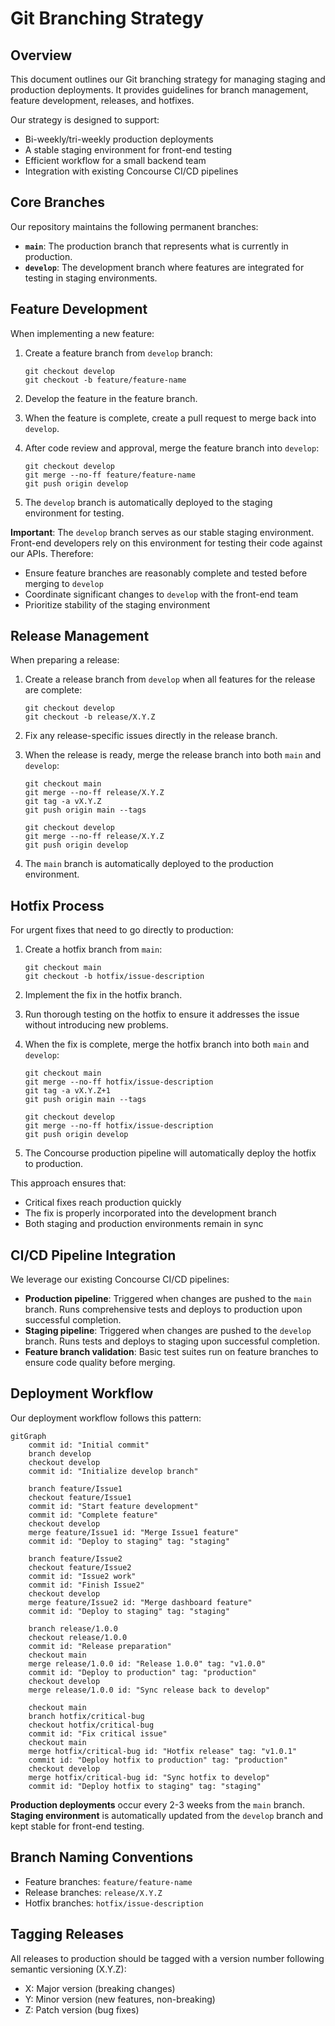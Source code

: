 # Git Branching Strategy

## Overview

This document outlines our Git branching strategy for managing staging and production deployments. It provides guidelines for branch management, feature development, releases, and hotfixes.

Our strategy is designed to support:
- Bi-weekly/tri-weekly production deployments
- A stable staging environment for front-end testing
- Efficient workflow for a small backend team 
- Integration with existing Concourse CI/CD pipelines

## Core Branches

Our repository maintains the following permanent branches:

- **`main`**: The production branch that represents what is currently in production.
- **`develop`**: The development branch where features are integrated for testing in staging environments.

## Feature Development

When implementing a new feature:

1. Create a feature branch from `develop` branch:
   ```
   git checkout develop
   git checkout -b feature/feature-name
   ```

2. Develop the feature in the feature branch.

3. When the feature is complete, create a pull request to merge back into `develop`.

4. After code review and approval, merge the feature branch into `develop`:
   ```
   git checkout develop
   git merge --no-ff feature/feature-name
   git push origin develop
   ```

5. The `develop` branch is automatically deployed to the staging environment for testing.

**Important**: The `develop` branch serves as our stable staging environment. Front-end developers rely on this environment for testing their code against our APIs. Therefore:
- Ensure feature branches are reasonably complete and tested before merging to `develop`
- Coordinate significant changes to `develop` with the front-end team
- Prioritize stability of the staging environment

## Release Management

When preparing a release:

1. Create a release branch from `develop` when all features for the release are complete:
   ```
   git checkout develop
   git checkout -b release/X.Y.Z
   ```

2. Fix any release-specific issues directly in the release branch.

3. When the release is ready, merge the release branch into both `main` and `develop`:
   ```
   git checkout main
   git merge --no-ff release/X.Y.Z
   git tag -a vX.Y.Z
   git push origin main --tags
   
   git checkout develop
   git merge --no-ff release/X.Y.Z
   git push origin develop
   ```

4. The `main` branch is automatically deployed to the production environment.

## Hotfix Process

For urgent fixes that need to go directly to production:

1. Create a hotfix branch from `main`:
   ```
   git checkout main
   git checkout -b hotfix/issue-description
   ```

2. Implement the fix in the hotfix branch.

3. Run thorough testing on the hotfix to ensure it addresses the issue without introducing new problems.

4. When the fix is complete, merge the hotfix branch into both `main` and `develop`:
   ```
   git checkout main
   git merge --no-ff hotfix/issue-description
   git tag -a vX.Y.Z+1
   git push origin main --tags
   
   git checkout develop
   git merge --no-ff hotfix/issue-description
   git push origin develop
   ```

5. The Concourse production pipeline will automatically deploy the hotfix to production.

This approach ensures that:
- Critical fixes reach production quickly
- The fix is properly incorporated into the development branch
- Both staging and production environments remain in sync

## CI/CD Pipeline Integration

We leverage our existing Concourse CI/CD pipelines:

- **Production pipeline**: Triggered when changes are pushed to the `main` branch. Runs comprehensive tests and deploys to production upon successful completion.
- **Staging pipeline**: Triggered when changes are pushed to the `develop` branch. Runs tests and deploys to staging upon successful completion.
- **Feature branch validation**: Basic test suites run on feature branches to ensure code quality before merging.

## Deployment Workflow

Our deployment workflow follows this pattern:

```mermaid
gitGraph
    commit id: "Initial commit"
    branch develop
    checkout develop
    commit id: "Initialize develop branch"
    
    branch feature/Issue1
    checkout feature/Issue1
    commit id: "Start feature development"
    commit id: "Complete feature"
    checkout develop
    merge feature/Issue1 id: "Merge Issue1 feature"
    commit id: "Deploy to staging" tag: "staging"
    
    branch feature/Issue2
    checkout feature/Issue2
    commit id: "Issue2 work"
    commit id: "Finish Issue2"
    checkout develop
    merge feature/Issue2 id: "Merge dashboard feature"
    commit id: "Deploy to staging" tag: "staging"
    
    branch release/1.0.0
    checkout release/1.0.0
    commit id: "Release preparation"
    checkout main
    merge release/1.0.0 id: "Release 1.0.0" tag: "v1.0.0"
    commit id: "Deploy to production" tag: "production"
    checkout develop
    merge release/1.0.0 id: "Sync release back to develop"
    
    checkout main
    branch hotfix/critical-bug
    checkout hotfix/critical-bug
    commit id: "Fix critical issue"
    checkout main
    merge hotfix/critical-bug id: "Hotfix release" tag: "v1.0.1"
    commit id: "Deploy hotfix to production" tag: "production"
    checkout develop
    merge hotfix/critical-bug id: "Sync hotfix to develop"
    commit id: "Deploy hotfix to staging" tag: "staging"
```

**Production deployments** occur every 2-3 weeks from the `main` branch.
**Staging environment** is automatically updated from the `develop` branch and kept stable for front-end testing.

## Branch Naming Conventions

- Feature branches: `feature/feature-name`
- Release branches: `release/X.Y.Z`
- Hotfix branches: `hotfix/issue-description`

## Tagging Releases

All releases to production should be tagged with a version number following semantic versioning (X.Y.Z):
- X: Major version (breaking changes)
- Y: Minor version (new features, non-breaking)
- Z: Patch version (bug fixes)
